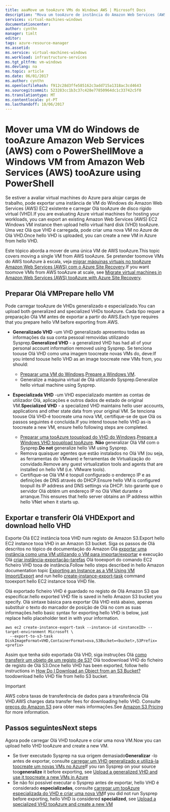 ```yaml
---
title: aaaMove um tooAzure VMs do Windows AWS | Microsoft Docs
description: "Mova um tooAzure de instância do Amazon Web Services (AWS) EC2 Windows máquinas virtuais com o Azure PowerShell."
services: virtual-machines-windows
documentationcenter: 
author: cynthn
manager: timlt
editor: 
tags: azure-resource-manager
ms.assetid: 
ms.service: virtual-machines-windows
ms.workload: infrastructure-services
ms.tgt_pltfrm: vm-windows
ms.devlang: na
ms.topic: article
ms.date: 06/01/2017
ms.author: cynthn
ms.openlocfilehash: f912c28d3ffe585162c3add715a1318ac3cd4643
ms.sourcegitcommit: 523283cc1b3c37c428e77850964dc1c33742c5f0
ms.translationtype: MT
ms.contentlocale: pt-PT
ms.lasthandoff: 10/06/2017
---
```

# <a name="move-a-windows-vm-from-amazon-web-services-aws-tooazure-using-powershell"></a><span data-ttu-id="94c13-103">Mover uma VM do Windows de tooAzure Amazon Web Services (AWS) com o PowerShell</span><span class="sxs-lookup"><span data-stu-id="94c13-103">Move a Windows VM from Amazon Web Services (AWS) tooAzure using PowerShell</span></span>

<span data-ttu-id="94c13-104">Se estiver a avaliar virtual machines do Azure para alojar cargas de trabalho, pode exportar uma instância de VM do Windows do Amazon Web Services (AWS) EC2 existente e carregar Olá tooAzure de disco rígido virtual (VHD).</span><span class="sxs-lookup"><span data-stu-id="94c13-104">If you are evaluating Azure virtual machines for hosting your workloads, you can export an existing Amazon Web Services (AWS) EC2 Windows VM instance then upload hello virtual hard disk (VHD) tooAzure.</span></span> <span data-ttu-id="94c13-105">Uma vez Olá que VHD é carregada, pode criar uma nova VM no Azure de Olá VHD.</span><span class="sxs-lookup"><span data-stu-id="94c13-105">Once hello VHD is uploaded, you can create a new VM in Azure from hello VHD.</span></span> 

<span data-ttu-id="94c13-106">Este tópico aborda a mover de uma única VM de AWS tooAzure.</span><span class="sxs-lookup"><span data-stu-id="94c13-106">This topic covers moving a single VM from AWS tooAzure.</span></span> <span data-ttu-id="94c13-107">Se pretender toomove VMs do AWS tooAzure à escala, veja [migrar máquinas virtuais no tooAzure Amazon Web Services (AWS) com o Azure Site Recovery](../../site-recovery/site-recovery-migrate-aws-to-azure.md).</span><span class="sxs-lookup"><span data-stu-id="94c13-107">If you want toomove VMs from AWS tooAzure at scale, see [Migrate virtual machines in Amazon Web Services (AWS) tooAzure with Azure Site Recovery](../../site-recovery/site-recovery-migrate-aws-to-azure.md).</span></span>

## <a name="prepare-hello-vm"></a><span data-ttu-id="94c13-108">Preparar Olá VM</span><span class="sxs-lookup"><span data-stu-id="94c13-108">Prepare hello VM</span></span> 
 
<span data-ttu-id="94c13-109">Pode carregar tooAzure de VHDs generalizado e especializado.</span><span class="sxs-lookup"><span data-stu-id="94c13-109">You can upload both generalized and specialized VHDs tooAzure.</span></span> <span data-ttu-id="94c13-110">Cada tipo requer a preparação Olá VM antes de exportar a partir do AWS.</span><span class="sxs-lookup"><span data-stu-id="94c13-110">Each type requires that you prepare hello VM before exporting from AWS.</span></span> 

- <span data-ttu-id="94c13-111">**Generalizado VHD** -um VHD generalizado apresentou todas as informações da sua conta pessoal removidas utilizando Sysprep.</span><span class="sxs-lookup"><span data-stu-id="94c13-111">**Generalized VHD** - a generalized VHD has had all of your personal account information removed using Sysprep.</span></span> <span data-ttu-id="94c13-112">Se tenciona toouse Olá VHD como uma imagem toocreate novas VMs do, deve:</span><span class="sxs-lookup"><span data-stu-id="94c13-112">If you intend toouse hello VHD as an image toocreate new VMs from, you should:</span></span> 
 
    * <span data-ttu-id="94c13-113">[Preparar uma VM do Windows](prepare-for-upload-vhd-image.md).</span><span class="sxs-lookup"><span data-stu-id="94c13-113">[Prepare a Windows VM](prepare-for-upload-vhd-image.md).</span></span>  
    * <span data-ttu-id="94c13-114">Generalize a máquina virtual de Olá utilizando Sysprep.</span><span class="sxs-lookup"><span data-stu-id="94c13-114">Generalize hello virtual machine using Sysprep.</span></span>  

 
- <span data-ttu-id="94c13-115">**Especializada VHD** -um VHD especializado mantém as contas de utilizador Olá, aplicações e outros dados de estado de original VM.</span><span class="sxs-lookup"><span data-stu-id="94c13-115">**Specialized VHD** - a specialized VHD maintains hello user accounts, applications and other state data from your original VM.</span></span> <span data-ttu-id="94c13-116">Se tenciona toouse Olá VHD-é toocreate uma nova VM, certifique-se de que Olá os passos seguintes é concluída.</span><span class="sxs-lookup"><span data-stu-id="94c13-116">If you intend toouse hello VHD as-is toocreate a new VM, ensure hello following steps are completed.</span></span>  
    * <span data-ttu-id="94c13-117">[Preparar uma tooAzure tooupload do VHD do Windows](prepare-for-upload-vhd-image.md).</span><span class="sxs-lookup"><span data-stu-id="94c13-117">[Prepare a Windows VHD tooupload tooAzure](prepare-for-upload-vhd-image.md).</span></span> <span data-ttu-id="94c13-118">**Não** generalizar Olá VM com o Sysprep.</span><span class="sxs-lookup"><span data-stu-id="94c13-118">**Do not** generalize hello VM using Sysprep.</span></span> 
    * <span data-ttu-id="94c13-119">Remova quaisquer agentes que estão instalados no Olá VM (ou seja, as ferramentas do VMware) e ferramentas de Virtualização do convidado.</span><span class="sxs-lookup"><span data-stu-id="94c13-119">Remove any guest virtualization tools and agents that are installed on hello VM (i.e. VMware tools).</span></span> 
    * <span data-ttu-id="94c13-120">Certifique-se Olá VM é toopull configurado o endereço IP e as definições de DNS através do DHCP.</span><span class="sxs-lookup"><span data-stu-id="94c13-120">Ensure hello VM is configured toopull its IP address and DNS settings via DHCP.</span></span> <span data-ttu-id="94c13-121">Isto garante que o servidor Olá obtém um endereço IP no Olá VNet durante o arranque.</span><span class="sxs-lookup"><span data-stu-id="94c13-121">This ensures that hello server obtains an IP address within hello VNet when it starts up.</span></span>  


## <a name="export-and-download-hello-vhd"></a><span data-ttu-id="94c13-122">Exportar e transferir Olá VHD</span><span class="sxs-lookup"><span data-stu-id="94c13-122">Export and download hello VHD</span></span> 

<span data-ttu-id="94c13-123">Exporte Olá EC2 instância tooa VHD num registo de Amazon S3.</span><span class="sxs-lookup"><span data-stu-id="94c13-123">Export hello EC2 instance tooa VHD in an Amazon S3 bucket.</span></span> <span data-ttu-id="94c13-124">Siga os passos de Olá descritos no tópico de documentação do Amazon Olá [exportar uma instância como uma VM utilizando o VM para importar/exportar](http://docs.aws.amazon.com/vm-import/latest/userguide/vmexport.html) e execução Olá [criar instância-exportação-tarefas](http://docs.aws.amazon.com/cli/latest/reference/ec2/create-instance-export-task.html) Olá tooexport do comando EC2 ficheiro VHD tooa de instância.</span><span class="sxs-lookup"><span data-stu-id="94c13-124">Follow hello steps described in hello Amazon documentation topic [Exporting an Instance as a VM Using VM Import/Export](http://docs.aws.amazon.com/vm-import/latest/userguide/vmexport.html) and run hello [create-instance-export-task](http://docs.aws.amazon.com/cli/latest/reference/ec2/create-instance-export-task.html) command tooexport hello EC2 instance tooa VHD file.</span></span> 

<span data-ttu-id="94c13-125">Olá exportado ficheiro VHD é guardado no registo de Olá Amazon S3 que especificar.</span><span class="sxs-lookup"><span data-stu-id="94c13-125">hello exported VHD file is saved in hello Amazon S3 bucket you specify.</span></span> <span data-ttu-id="94c13-126">Olá sintaxe básica para exportar Olá VHD está abaixo, apenas substituir o texto do marcador de posição de Olá no <brackets> com as suas informações.</span><span class="sxs-lookup"><span data-stu-id="94c13-126">hello basic syntax for exporting hello VHD is below, just replace hello placeholder text in <brackets> with your information.</span></span>

```
aws ec2 create-instance-export-task --instance-id <instanceID> --target-environment Microsoft \
  --export-to-s3-task DiskImageFormat=VHD,ContainerFormat=ova,S3Bucket=<bucket>,S3Prefix=<prefix>
```

<span data-ttu-id="94c13-127">Assim que tenha sido exportada Olá VHD, siga instruções Olá [como transferir um objeto de um registo de S3?](http://docs.aws.amazon.com/AmazonS3/latest/user-guide/download-objects.html) Olá toodownload VHD do ficheiro de registo de Olá S3.</span><span class="sxs-lookup"><span data-stu-id="94c13-127">Once hello VHD has been exported, follow hello instructions in [How Do I Download an Object from an S3 Bucket?](http://docs.aws.amazon.com/AmazonS3/latest/user-guide/download-objects.html) toodownload hello VHD file from hello S3 bucket.</span></span> 

> [!IMPORTANT]
> <span data-ttu-id="94c13-128">AWS cobra taxas de transferência de dados para a transferência Olá VHD.</span><span class="sxs-lookup"><span data-stu-id="94c13-128">AWS charges data transfer fees for downloading hello VHD.</span></span> <span data-ttu-id="94c13-129">Consulte [preços do Amazon S3](https://aws.amazon.com/s3/pricing/) para obter mais informações.</span><span class="sxs-lookup"><span data-stu-id="94c13-129">See [Amazon S3 Pricing](https://aws.amazon.com/s3/pricing/) for more information.</span></span>


## <a name="next-steps"></a><span data-ttu-id="94c13-130">Passos seguintes</span><span class="sxs-lookup"><span data-stu-id="94c13-130">Next steps</span></span>

<span data-ttu-id="94c13-131">Agora pode carregar Olá VHD tooAzure e criar uma nova VM.</span><span class="sxs-lookup"><span data-stu-id="94c13-131">Now you can upload hello VHD tooAzure and create a new VM.</span></span> 

- <span data-ttu-id="94c13-132">Se tiver executado Sysprep na sua origem demasiado**Generalizar** -lo antes de exportar, consulte [carregar um VHD generalizado e utilizá-la toocreate um novas VMs no Azure](upload-generalized-managed.md)</span><span class="sxs-lookup"><span data-stu-id="94c13-132">If you ran Sysprep on your source too**generalize** it before exporting, see [Upload a generalized VHD and use it toocreate a new VMs in Azure](upload-generalized-managed.md)</span></span>
- <span data-ttu-id="94c13-133">Se não foi possível executar o Sysprep antes de exportar, hello VHD é considerado **especializadas**, consulte [carregar um tooAzure especializada do VHD e criar uma nova VM](create-vm-specialized.md)</span><span class="sxs-lookup"><span data-stu-id="94c13-133">If you did not run Sysprep before exporting, hello VHD is considered **specialized**, see [Upload a specialized VHD tooAzure and create a new VM](create-vm-specialized.md)</span></span>

 
